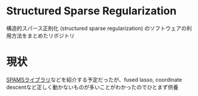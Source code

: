 # Structured Sparse Regularization

構造的スパース正則化 (structured sparse regularization) のソフトウェアの利用方法をまとめたリポジトリ

# 現状

[SPAMSライブラリ](http://spams-devel.gforge.inria.fr/index.html)などを紹介する予定だったが、fused lasso, coordinate descentなど正しく動かないものが多いことがわかったのでひとまず供養